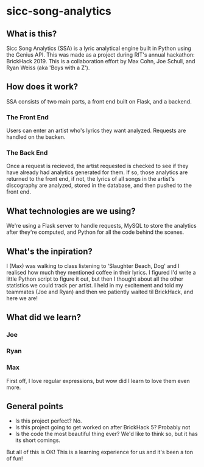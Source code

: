 # sicc-song-analytics

## What is this?

Sicc Song Analytics (SSA) is a lyric analytical engine built in Python using the Genius API. This was made as a project during RIT's annual hackathon: BrickHack 2019. This is a collaboration effort by Max Cohn, Joe Schull, and Ryan Weiss (aka 'Boys with a Z').

## How does it work?

SSA consists of two main parts, a front end built on Flask, and a backend.

### The Front End

Users can enter an artist who's lyrics they want analyzed. Requests are handled on the backen.

### The Back End

Once a request is recieved, the artist requested is checked to see if they have already had analytics generated for them. If so, those analytics are returned to the front end, if not, the lyrics of all songs in the artist's discography are analyzed, stored in the database, and then pushed to the front end.

## What technologies are we using?

We're using a Flask server to handle requests, MySQL to store the analytics after they're computed, and Python for all the code behind the scenes.

## What's the inpiration?

I (Max) was walking to class listening to 'Slaughter Beach, Dog' and I realised how much they mentioned coffee in their lyrics. I figured I'd write a little Python script to figure it out, but then I thought about all the other statistics we could track per artist. I held in my excitement and told my teammates (Joe and Ryan) and then we patiently waited til BrickHack, and here we are!

## What did we learn?

### Joe

### Ryan

### Max

First off, I love regular expressions, but wow did I learn to love them even more.

## General points

* Is this project perfect? No.
* Is this project going to get worked on after BrickHack 5? Probably not
* Is the code the most beautiful thing ever? We'd like to think so, but it has its short comings.

But all of this is OK! This is a learning experience for us and it's been a ton of fun!